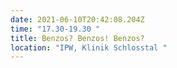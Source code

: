 ```yaml
---
date: 2021-06-10T20:42:08.204Z
time: "17.30-19.30 "
title: Benzos? Benzos! Benzos?
location: "IPW, Klinik Schlosstal "
---
```

